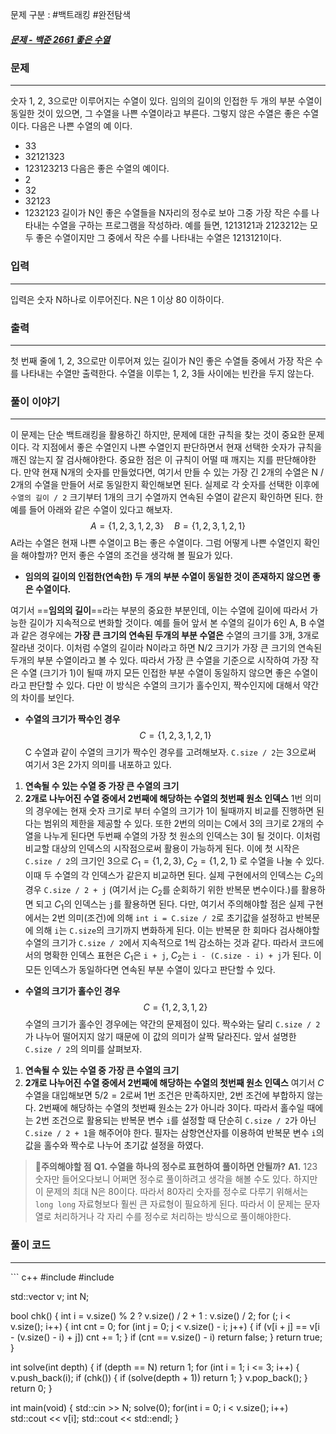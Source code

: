 문제 구분 : #백트래킹 #완전탐색 
##### [문제 - 백준 2661 좋은 수열](https://www.acmicpc.net/problem/2661)

### 문제
<hr>

숫자 1, 2, 3으로만 이루어지는 수열이 있다. 임의의 길이의 인접한 두 개의 부분 수열이 동일한 것이 있으면, 그 수열을 나쁜 수열이라고 부른다. 그렇지 않은 수열은 좋은 수열이다. 다음은 나쁜 수열의 예
이다.
- 33
- 32121323
- 123123213
다음은 좋은 수열의 예이다.
- 2
- 32
- 32123
- 1232123
길이가 N인 좋은 수열들을 N자리의 정수로 보아 그중 가장 작은 수를 나타내는 수열을 구하는 프로그램을 작성하라. 예를 들면, 1213121과 2123212는 모두 좋은 수열이지만 그 중에서 작은 수를 나타내는 수열은 1213121이다.
### 입력
<hr>

입력은 숫자 N하나로 이루어진다. N은 1 이상 80 이하이다.
### 출력
<hr>

첫 번째 줄에 1, 2, 3으로만 이루어져 있는 길이가 N인 좋은 수열들 중에서 가장 작은 수를 나타내는 수열만 출력한다. 수열을 이루는 1, 2, 3들 사이에는 빈칸을 두지 않는다.
### 풀이 이야기
<hr>

이 문제는 단순 백트래킹을 활용하긴 하지만, 문제에 대한 규칙을 찾는 것이 중요한 문제이다. 각 지점에서 좋은 수열인지 나쁜 수열인지 판단하면서 현재 선택한 숫자가 규칙을 깨진 않는지 잘 검사해야한다. 중요한 점은 이 규칙이 어떨 때 깨지는 지를 판단해야한다. 만약 현재 N개의 숫자를 만들었다면, 여기서 만들 수 있는 가장 긴 2개의 수열은 N / 2개의 수열을 만들어 서로 동일한지 확인해보면 된다. 실제로 각 숫자를 선택한 이후에 `수열의 길이 / 2` 크기부터 1개의 크기 수열까지 연속된 수열이 같은지 확인하면 된다.
한 예를 들어 아래와 같은 수열이 있다고 해보자.
$$A = \{1, 2, 3, 1, 2, 3\}\quad B = \{1, 2, 3, 1, 2, 1\}$$
A라는 수열은 현재 나쁜 수열이고 B는 좋은 수열이다. 그럼 어떻게 나쁜 수열인지 확인을 해야할까? 먼저 좋은 수열의 조건을 생각해 볼 필요가 있다.

 - **임의의 길이의 인접한(연속한) 두 개의 부분 수열이 동일한 것이 존재하지 않으면 좋은 수열이다.**

여기서 ==**임의의 길이**==라는 부분의 중요한 부분인데, 이는 수열에 길이에 따라서 가능한 길이가 지속적으로 변화할 것이다. 예를 들어 앞서 본 수열의 길이가 6인 A, B 수열과 같은 경우에는 **가장 큰 크기의 연속된 두개의 부분 수열은** 수열의 크기를 3개, 3개로 잘라낸 것이다. 이처럼 수열의 길이라 N이라고 하면 N/2 크기가 가장 큰 크기의 연속된 두개의 부분 수열이라고 볼 수 있다. 따라서 가장 큰 수열을 기준으로 시작하여 가장 작은 수열 (크기가 1)이 될때 까지 모든 인접한 부분 수열이 동일하지 않으면 좋은 수열이라고 판단할 수 있다. 다만 이 방식은 수열의 크기가 홀수인지, 짝수인지에 대해서 약간의 차이를 보인다.

- **수열의 크기가 짝수인 경우**
$$C = \{1, 2, 3, 1, 2, 1\}$$
C 수열과 같이 수열의 크기가 짝수인 경우를 고려해보자. `C.size / 2`는 3으로써 여기서 3은 2가지 의미를 내포하고 있다.
1. **연속될 수 있는 수열 중 가장 큰 수열의 크기**
2. **2개로 나누어진 수열 중에서 2번째에 해당하는 수열의 첫번째 원소 인덱스**
1번 의미의 경우에는 현재 숫자 크기로 부터 수열의 크기가 1이 될때까지 비교를 진행하면 된다는 범위의 제한을 제공할 수 있다. 또한 2번의 의미는 C에서 3의 크기로 2개의 수열을 나누게 된다면 두번째 수열의 가장 첫 원소의 인덱스는 3이 될 것이다. 이처럼 비교할 대상의 인덱스의 시작점으로써 활용이 가능하게 된다. 이에 첫 시작은 `C.size / 2`의 크기인 3으로  $C_1 = \{1,2,3\},\;C_2=\{1,2,1\}$ 로 수열을 나눌 수 있다. 이때 두 수열의 각 인덱스가 같은지 비교하면 된다. 실제 구현에서의 인덱스는 $C_2$의 경우 `C.size / 2 + j` (여기서 j는 $C_2$를 순회하기 위한 반복문 변수이다.)를 활용하면 되고  $C_1$의 인덱스는 `j`를 활용하면 된다. 다만, 여기서 주의해야할 점은 실제 구현에서는 2번 의미(조건)에 의해 `int i = C.size / 2`로 초기값을 설정하고 반복문에 의해 `i`는 `C.size`의 크기까지 변화하게 된다. 이는 반복문 한 회마다 검사해야할 수열의 크기가 `C.size / 2`에서 지속적으로 1씩 감소하는 것과 같다. 따라서 코드에서의 명확한 인덱스 표현은 $C_1$은 `i + j`, $C_2$는 `i - (C.size - i) + j`가 된다. 이 모든 인덱스가 동일하다면 연속된 부분 수열이 있다고 판단할 수 있다.

- **수열의 크기가 홀수인 경우**
$$C = \{1,2,3,1,2\}$$
수열의 크기가 홀수인 경우에는 약간의 문제점이 있다. 짝수와는 달리 `C.size / 2`가 나누어 떨어지지 않기 때문에 이 값의 의미가 살짝 달라진다. 앞서 설명한 `C.size / 2`의 의미를 살펴보자.
1. **연속될 수 있는 수열 중 가장 큰 수열의 크기**
2. **2개로 나누어진 수열 중에서 2번째에 해당하는 수열의 첫번째 원소 인덱스**
여기서 $C$ 수열을 대입해보면 $5/2=2$로써 1번 조건은 만족하지만, 2번 조건에 부합하지 않는다. 2번째에 해당하는 수열의 첫번째 원소는 2가 아니라 3이다. 따라서 홀수일 때에는 2번 조건으로 활용되는 반복문 변수 `i`를 설정할 때 단순히 `C.size / 2`가 아닌 `C.size / 2 + 1`을 해주어야 한다. 필자는 삼항연산자를 이용하여 반복문 변수 `i`의 값을 홀수와 짝수로 나누어 초기값 설정을 하였다.

>🚨**주의해야할 점**
>**Q1. 수열을 하나의 정수로 표현하여 풀이하면 안될까?**
>**A1.** 123 숫자만 들어오다보니 어쩌면 정수로 풀이하려고 생각을 해볼 수도 있다. 하지만 이 문제의 최대 N은 80이다. 따라서 80자리 숫자를 정수로 다루기 위해서는 `long long` 자료형보다 훨씬 큰 자료형이 필요하게 된다. 따라서 이 문제는 문자열로 처리하거나 각 자리 수를 정수로 처리하는 방식으로 풀이해야한다.
### 풀이 코드
<hr>
``` c++
#include <iostream>
#include <vector>

std::vector<int> v;
int N;

bool chk() {
	int i = v.size() % 2 ? v.size() / 2 + 1 : v.size() / 2;
	for (; i < v.size(); i++) {
		int cnt = 0;
		for (int j = 0; j < v.size() - i; j++) {
			if (v[i + j] == v[i - (v.size() - i) + j])
				cnt += 1;
		}
		if (cnt == v.size() - i)
			return false;
	}
	return true;
}

int solve(int depth) {
	if (depth == N)
		return 1;
	for (int i = 1; i <= 3; i++) {
		v.push_back(i);
		if (chk()) {
			if (solve(depth + 1))
				return 1;
		}
		v.pop_back();
	}
	return 0;
}

int main(void) {
	std::cin >> N;
	solve(0);
	for(int i = 0; i < v.size(); i++)
		std::cout << v[i];
	std::cout << std::endl;
}
```